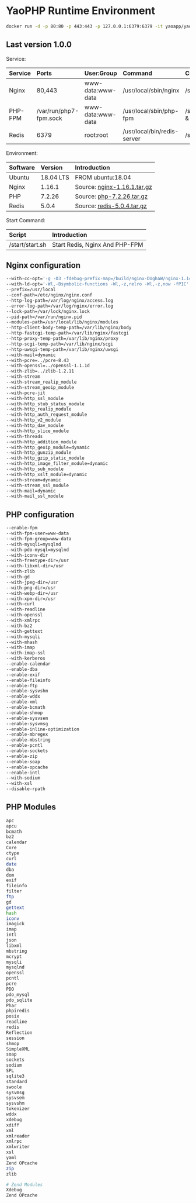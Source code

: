 # YaoPHP Runtime Environment

```bash
docker run -d -p 80:80 -p 443:443 -p 127.0.0.1:6379:6379 -it yaoapp/yao-php:1.0.0

```

## Last version 1.0.0

Service:

|  Service |  Ports | User:Group | Command | Config | Log |  Data |
| :-- | :-- | :-- | :-- | :-- | :-- | :-- |
| Nginx | 80,443 | www-data:www-data | /usr/local/sbin/nginx | /setting/defaults/nginx/nginx.conf | /logs/nginx/*.log | /code |
| PHP-FPM |/var/run/php7-fpm.sock |  www-data:www-data | /usr/local/sbin/php-fpm | /setting/defaults/php/fpm/php.ini & php-fpm.conf | /logs/php-fpm/*.log |
| Redis | 6379 | root:root | /usr/local/bin/redis-server | /setting/defaults/redis/redis.conf | /logs/redis/*.log | /data/redis |

Environment:

| Software | Version | Introduction |
| :-- | :-- | :-- |  
| Ubuntu |  18.04 LTS | FROM ubuntu:18.04 |
| Nginx | 1.16.1 | Source: [nginx-1.16.1.tar.gz](download/nginx-1.16.1.tar.gz)  |
| PHP | 7.2.26  | Source: [php-7.2.26.tar.gz](download/php-7.2.26.tar.gz)  |
| Redis | 5.0.4 | Source: [redis-5.0.4.tar.gz](redis-5.0.4.tar.gz)  |

Start Command:

| Script | Introduction |
| :-- | :-- |
| /start/start.sh | Start Redis, Nginx And PHP-FPM |

## Nginx configuration

```bash
--with-cc-opt='-g -O3 -fdebug-prefix-map=/build/nginx-DUghaW/nginx-1.14.0=. -fstack-protector-strong -Wformat -Werror=format-security -fPIC -Wdate-time -D_FORTIFY_SOURCE=2'
--with-ld-opt='-Wl,-Bsymbolic-functions -Wl,-z,relro -Wl,-z,now -fPIC'
--prefix=/usr/local
--conf-path=/etc/nginx/nginx.conf
--http-log-path=/var/log/nginx/access.log
--error-log-path=/var/log/nginx/error.log
--lock-path=/var/lock/nginx.lock
--pid-path=/var/run/nginx.pid
--modules-path=/usr/local/lib/nginx/modules
--http-client-body-temp-path=/var/lib/nginx/body
--http-fastcgi-temp-path=/var/lib/nginx/fastcgi
--http-proxy-temp-path=/var/lib/nginx/proxy
--http-scgi-temp-path=/var/lib/nginx/scgi
--http-uwsgi-temp-path=/var/lib/nginx/uwsgi
--with-mail=dynamic
--with-pcre=../pcre-8.43
--with-openssl=../openssl-1.1.1d
--with-zlib=../zlib-1.2.11
--with-stream
--with-stream_realip_module
--with-stream_geoip_module
--with-pcre-jit
--with-http_ssl_module
--with-http_stub_status_module
--with-http_realip_module
--with-http_auth_request_module
--with-http_v2_module
--with-http_dav_module
--with-http_slice_module
--with-threads
--with-http_addition_module
--with-http_geoip_module=dynamic
--with-http_gunzip_module
--with-http_gzip_static_module
--with-http_image_filter_module=dynamic
--with-http_sub_module
--with-http_xslt_module=dynamic
--with-stream=dynamic
--with-stream_ssl_module
--with-mail=dynamic
--with-mail_ssl_module
```

## PHP configuration

```bash
--enable-fpm
--with-fpm-user=www-data
--with-fpm-group=www-data
--with-mysqli=mysqlnd
--with-pdo-mysql=mysqlnd
--with-iconv-dir
--with-freetype-dir=/usr
--with-libxml-dir=/usr
--with-zlib
--with-gd
--with-jpeg-dir=/usr
--with-png-dir=/usr
--with-webp-dir=/usr
--with-xpm-dir=/usr
--with-curl
--with-readline
--with-openssl
--with-xmlrpc
--with-bz2
--with-gettext
--with-mysqli
--with-mhash
--with-imap
--with-imap-ssl
--with-kerberos
--enable-calendar
--enable-dba
--enable-exif
--enable-fileinfo
--enable-ftp
--enable-sysvshm
--enable-wddx
--enable-xml
--enable-bcmath
--enable-shmop
--enable-sysvsem
--enable-sysvmsg
--enable-inline-optimization
--enable-mbregex
--enable-mbstring
--enable-pcntl
--enable-sockets
--enable-zip
--enable-soap
--enable-opcache
--enable-intl
--with-sodium
--with-xsl
--disable-rpath

```

## PHP Modules

```bash
apc
apcu
bcmath
bz2
calendar
Core
ctype
curl
date
dba
dom
exif
fileinfo
filter
ftp
gd
gettext
hash
iconv
imagick
imap
intl
json
libxml
mbstring
mcrypt
mysqli
mysqlnd
openssl
pcntl
pcre
PDO
pdo_mysql
pdo_sqlite
Phar
phpiredis
posix
readline
redis
Reflection
session
shmop
SimpleXML
soap
sockets
sodium
SPL
sqlite3
standard
swoole
sysvmsg
sysvsem
sysvshm
tokenizer
wddx
xdebug
xdiff
xml
xmlreader
xmlrpc
xmlwriter
xsl
yaml
Zend OPcache
zip
zlib

# Zend Modules
Xdebug
Zend OPcache
```
